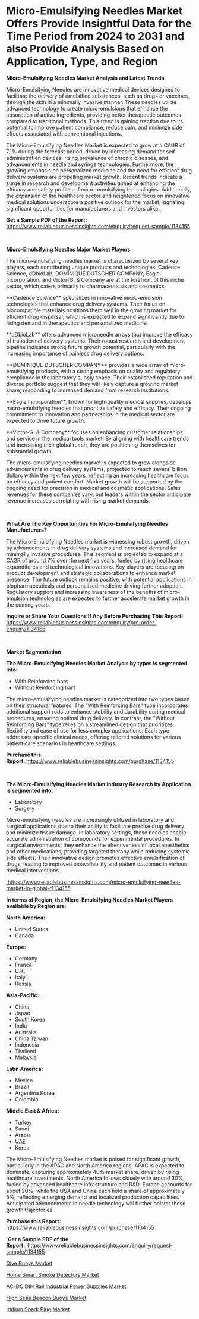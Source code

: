 <p><h1>Micro-Emulsifying Needles Market Offers Provide Insightful Data for the Time Period from 2024 to 2031 and also Provide Analysis Based on Application, Type, and Region</h1></p><p><strong>Micro-Emulsifying Needles Market Analysis and Latest Trends</strong></p>
<p><p>Micro-Emulsifying Needles are innovative medical devices designed to facilitate the delivery of emulsified substances, such as drugs or vaccines, through the skin in a minimally invasive manner. These needles utilize advanced technology to create micro-emulsions that enhance the absorption of active ingredients, providing better therapeutic outcomes compared to traditional methods. This trend is gaining traction due to its potential to improve patient compliance, reduce pain, and minimize side effects associated with conventional injections.</p><p>The Micro-Emulsifying Needles Market is expected to grow at a CAGR of 7.1% during the forecast period, driven by increasing demand for self-administration devices, rising prevalence of chronic diseases, and advancements in needle and syringe technologies. Furthermore, the growing emphasis on personalized medicine and the need for efficient drug delivery systems are propelling market growth. Recent trends indicate a surge in research and development activities aimed at enhancing the efficacy and safety profiles of micro-emulsifying technologies. Additionally, the expansion of the healthcare sector and heightened focus on innovative medical solutions underscore a positive outlook for the market, signaling significant opportunities for manufacturers and investors alike.</p></p>
<p><strong>Get a Sample PDF of the Report:&nbsp;</strong> <a href="https://www.reliablebusinessinsights.com/enquiry/request-sample/1134155?utm_campaign=1121&utm_medium=2&utm_source=Github&utm_content=ia&utm_term=29102024&utm_id=micro-emulsifying-needles">https://www.reliablebusinessinsights.com/enquiry/request-sample/1134155</a></p>
<p>&nbsp;</p>
<p><strong>Micro-Emulsifying Needles Major Market Players</strong></p>
<p><p>The micro-emulsifying needles market is characterized by several key players, each contributing unique products and technologies. Cadence Science, dDbioLab, DOMINIQUE DUTSCHER COMPANY, Eagle Incorporation, and Victor-G. & Company are at the forefront of this niche sector, which caters primarily to pharmaceuticals and cosmetics.</p><p>**Cadence Science** specializes in innovative micro-emulsion technologies that enhance drug delivery systems. Their focus on biocompatible materials positions them well in the growing market for efficient drug dispersal, which is expected to expand significantly due to rising demand in therapeutics and personalized medicine.</p><p>**dDbioLab** offers advanced microneedle arrays that improve the efficacy of transdermal delivery systems. Their robust research and development pipeline indicates strong future growth potential, particularly with the increasing importance of painless drug delivery options.</p><p>**DOMINIQUE DUTSCHER COMPANY** provides a wide array of micro-emulsifying products, with a strong emphasis on quality and regulatory compliance in the laboratory supply space. Their established reputation and diverse portfolio suggest that they will likely capture a growing market share, responding to increased demand from research institutions.</p><p>**Eagle Incorporation**, known for high-quality medical supplies, develops micro-emulsifying needles that prioritize safety and efficacy. Their ongoing commitment to innovation and partnerships in the medical sector are expected to drive future growth.</p><p>**Victor-G. & Company** focuses on enhancing customer relationships and service in the medical tools market. By aligning with healthcare trends and increasing their global reach, they are positioning themselves for substantial growth.</p><p>The micro-emulsifying needles market is expected to grow alongside advancements in drug delivery systems, projected to reach several billion dollars within the next few years, reflecting an increasing healthcare focus on efficacy and patient comfort. Market growth will be supported by the ongoing need for precision in medical and cosmetic applications. Sales revenues for these companies vary, but leaders within the sector anticipate revenue increases correlating with rising market demands.</p></p>
<p>&nbsp;</p>
<p><strong>What Are The Key Opportunities For Micro-Emulsifying Needles Manufacturers?</strong></p>
<p><p>The Micro-Emulsifying Needles market is witnessing robust growth, driven by advancements in drug delivery systems and increased demand for minimally invasive procedures. This segment is projected to expand at a CAGR of around 7% over the next five years, fueled by rising healthcare expenditures and technological innovations. Key players are focusing on product development and strategic collaborations to enhance market presence. The future outlook remains positive, with potential applications in biopharmaceuticals and personalized medicine driving further adoption. Regulatory support and increasing awareness of the benefits of micro-emulsion technologies are expected to further accelerate market growth in the coming years.</p></p>
<p><strong>Inquire or Share Your Questions If Any Before Purchasing This Report:</strong> <a href="https://www.reliablebusinessinsights.com/enquiry/pre-order-enquiry/1134155?utm_campaign=1121&utm_medium=2&utm_source=Github&utm_content=ia&utm_term=29102024&utm_id=micro-emulsifying-needles">https://www.reliablebusinessinsights.com/enquiry/pre-order-enquiry/1134155</a></p>
<p>&nbsp;</p>
<p><strong>Market Segmentation</strong></p>
<p><strong>The Micro-Emulsifying Needles Market Analysis by types is segmented into:</strong></p>
<p><ul><li>With Reinforcing bars</li><li>Without Reinforcing bars</li></ul></p>
<p><p>The micro-emulsifying needles market is categorized into two types based on their structural features. The "With Reinforcing Bars" type incorporates additional support rods to enhance stability and durability during medical procedures, ensuring optimal drug delivery. In contrast, the "Without Reinforcing Bars" type relies on a streamlined design that prioritizes flexibility and ease of use for less complex applications. Each type addresses specific clinical needs, offering tailored solutions for various patient care scenarios in healthcare settings.</p></p>
<p><strong>Purchase this Report:&nbsp;</strong><a href="https://www.reliablebusinessinsights.com/purchase/1134155?utm_campaign=1121&utm_medium=2&utm_source=Github&utm_content=ia&utm_term=29102024&utm_id=micro-emulsifying-needles">https://www.reliablebusinessinsights.com/purchase/1134155</a></p>
<p>&nbsp;</p>
<p><strong>The Micro-Emulsifying Needles Market Industry Research by Application is segmented into:</strong></p>
<p><ul><li>Laboratory</li><li>Surgery</li></ul></p>
<p><p>Micro-emulsifying needles are increasingly utilized in laboratory and surgical applications due to their ability to facilitate precise drug delivery and minimize tissue damage. In laboratory settings, these needles enable accurate administration of compounds for experimental procedures. In surgical environments, they enhance the effectiveness of local anesthetics and other medications, providing targeted therapy while reducing systemic side effects. Their innovative design promotes effective emulsification of drugs, leading to improved bioavailability and patient outcomes in various medical interventions.</p></p>
<p><a href="https://www.reliablebusinessinsights.com/micro-emulsifying-needles-market-in-global-r1134155?utm_campaign=1121&utm_medium=2&utm_source=Github&utm_content=ia&utm_term=29102024&utm_id=micro-emulsifying-needles">&nbsp;https://www.reliablebusinessinsights.com/micro-emulsifying-needles-market-in-global-r1134155</a></p>
<p><strong>In terms of Region, the Micro-Emulsifying Needles Market Players available by Region are:</strong></p>
<p>
    <p> <strong> North America: </strong>
        <ul>
            <li>United States</li>
            <li>Canada</li>
        </ul>
        </p> 
    <p> <strong> Europe: </strong>
        <ul>
            <li>Germany</li>
            <li>France</li>
            <li>U.K.</li>
            <li>Italy</li>
            <li>Russia</li>
        </ul>
        </p> 
    <p> <strong> Asia-Pacific: </strong>
        <ul>
            <li>China</li>
            <li>Japan</li>
            <li>South Korea</li>
            <li>India</li>
            <li>Australia</li>
            <li>China Taiwan</li>
            <li>Indonesia</li>
            <li>Thailand</li>
            <li>Malaysia</li>
        </ul>
        </p> 
    <p> <strong> Latin America: </strong>
        <ul>
            <li>Mexico</li>
            <li>Brazil</li>
            <li>Argentina Korea</li>
            <li>Colombia</li>
        </ul>
        </p> 
    <p> <strong> Middle East & Africa: </strong>
        <ul>
            <li>Turkey</li>
            <li>Saudi</li>
            <li>Arabia</li>
            <li>UAE</li>
            <li>Korea</li>
        </ul>
    </p>
    </p>
<p><p>The Micro-Emulsifying Needles market is poised for significant growth, particularly in the APAC and North America regions. APAC is expected to dominate, capturing approximately 40% market share, driven by rising healthcare investments. North America follows closely with around 30%, fueled by advanced healthcare infrastructure and R&D. Europe accounts for about 20%, while the USA and China each hold a share of approximately 5%, reflecting emerging demand and localized production capabilities. Anticipated advancements in needle technology will further bolster these growth trajectories.</p></p>
<p><strong>Purchase this Report: </strong><a href="https://www.reliablebusinessinsights.com/purchase/1134155?utm_campaign=1121&utm_medium=2&utm_source=Github&utm_content=ia&utm_term=29102024&utm_id=micro-emulsifying-needles">https://www.reliablebusinessinsights.com/purchase/1134155</a></p>
<p>&nbsp;<strong>Get a Sample PDF of the Report:&nbsp;&nbsp;</strong><a href="https://www.reliablebusinessinsights.com/enquiry/request-sample/1134155?utm_campaign=1121&utm_medium=2&utm_source=Github&utm_content=ia&utm_term=29102024&utm_id=micro-emulsifying-needles">https://www.reliablebusinessinsights.com/enquiry/request-sample/1134155</a></p>
<p><strong></strong></p>
<p><p><a href="https://www.linkedin.com/pulse/dive-buoys-market-penetration-strategies-untapped-markets-growth-rtcrc?utm_campaign=1121&utm_medium=2&utm_source=Github&utm_content=ia&utm_term=29102024&utm_id=micro-emulsifying-needles">Dive Buoys Market</a></p><p><a href="https://issuu.com/reportprime-2/docs/home-smart-smoke-detectors-market-s_6191f7b2578f27?utm_campaign=1121&utm_medium=2&utm_source=Github&utm_content=ia&utm_term=29102024&utm_id=micro-emulsifying-needles">Home Smart Smoke Detectors Market</a></p><p><a href="https://issuu.com/reportprime-2/docs/ac-dc-din-rail-industrial-power-sup_18beddf0ebb0a1?utm_campaign=1121&utm_medium=2&utm_source=Github&utm_content=ia&utm_term=29102024&utm_id=micro-emulsifying-needles">AC-DC DIN Rail Industrial Power Supplies Market</a></p><p><a href="https://github.com/wendisyqf/Market-Research-Report-List-1/blob/main/high-seas-beacon-buoys-market.md?utm_campaign=1121&utm_medium=2&utm_source=Github&utm_content=ia&utm_term=29102024&utm_id=micro-emulsifying-needles">High Seas Beacon Buoys Market</a></p><p><a href="https://github.com/brindal51/Market-Research-Report-List-1/blob/main/iridium-spark-plug-market.md?utm_campaign=1121&utm_medium=2&utm_source=Github&utm_content=ia&utm_term=29102024&utm_id=micro-emulsifying-needles">Iridium Spark Plug Market</a></p></p>